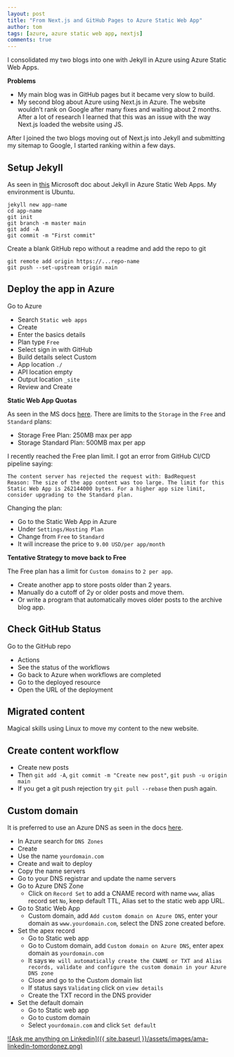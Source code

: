 ```yaml
---
layout: post
title: "From Next.js and GitHub Pages to Azure Static Web App"
author: tom
tags: [azure, azure static web app, nextjs]
comments: true
---
```


I consolidated my two blogs into one with Jekyll in Azure using Azure Static Web Apps.

**Problems**

* My main blog was in GitHub pages but it became very slow to build.
* My second blog about Azure using Next.js in Azure. The website wouldn't rank on Google after many fixes and waiting about 2 months. After a lot of research I learned that this was an issue with the way Next.js loaded the website using JS.

After I joined the two blogs moving out of Next.js into Jekyll and submitting my sitemap to Google, I started ranking within a few days.

## Setup Jekyll

As seen in [this](https://learn.microsoft.com/en-us/azure/static-web-apps/publish-jekyll) Microsoft doc about Jekyll in Azure Static Web Apps. My environment is Ubuntu.

	jekyll new app-name
	cd app-name
	git init
	git branch -m master main
	git add -A
	git commit -m "First commit"

Create a blank GitHub repo without a readme and add the repo to git

	git remote add origin https://...repo-name
	git push --set-upstream origin main

## Deploy the app in Azure

Go to Azure

* Search `Static web apps`
* Create
* Enter the basics details
* Plan type `Free`
* Select sign in with GitHub
* Build details select Custom
* App location `./`
* API location empty
* Output location `_site`
* Review and Create

**Static Web App Quotas**

As seen in the MS docs [here](https://learn.microsoft.com/en-us/azure/static-web-apps/quotas). There are limits to the `Storage` in the `Free` and `Standard` plans:

* Storage Free Plan: 250MB max per app
* Storage Standard Plan: 500MB max per app

I recently reached the Free plan limit. I got an error from GitHub CI/CD pipeline saying:

	The content server has rejected the request with: BadRequest
	Reason: The size of the app content was too large. The limit for this Static Web App is 262144000 bytes. For a higher app size limit, consider upgrading to the Standard plan.

Changing the plan:

* Go to the Static Web App in Azure
* Under `Settings/Hosting Plan`
* Change from `Free` to `Standard`
* It will increase the price to `9.00 USD/per app/month`

**Tentative Strategy to move back to Free**

The Free plan has a limit for `Custom domains` to `2 per app`.

* Create another app to store posts older than 2 years.
* Manually do a cutoff of 2y or older posts and move them.
* Or write a program that automatically moves older posts to the archive blog app.

## Check GitHub Status

Go to the GitHub repo

* Actions
* See the status of the workflows
* Go back to Azure when workflows are completed
* Go to the deployed resource
* Open the URL of the deployment

## Migrated content

Magical skills using Linux to move my content to the new website.

## Create content workflow

* Create new posts
* Then `git add -A`, `git commit -m "Create new post"`, `git push -u origin main`
* If you get a git push rejection try `git pull --rebase` then push again.

## Custom domain

It is preferred to use an Azure DNS as seen in the docs [here](https://learn.microsoft.com/en-us/azure/static-web-apps/azure-dns-zone).

* In Azure search for `DNS Zones`
* Create
* Use the name `yourdomain.com`
* Create and wait to deploy
* Copy the name servers
* Go to your DNS registrar and update the name servers
* Go to Azure DNS Zone
	* Click on `Record Set` to add a CNAME record with name `www`, alias record set `No`, keep default TTL, Alias set to the static web app URL.
* Go to Static Web App
	* Custom domain, add `Add custom domain on Azure DNS`, enter your domain as `www.yourdomain.com`, select the DNS zone created before.
* Set the apex record
	* Go to Static web app
	* Go to Custom domain, add `Custom domain on Azure DNS`, enter apex domain as `yourdomain.com`
	* It says `We will automatically create the CNAME or TXT and Alias records, validate and configure the custom domain in your Azure DNS zone`
	* Close and go to the Custom domain list
	* If status says `Validating` click on `view details`
	* Create the TXT record in the DNS provider
* Set the default domain
	* Go to Static web app
	* Go to custom domain
	* Select `yourdomain.com` and click `Set default`

[![Ask me anything on Linkedin]({{ site.baseurl }}/assets/images/ama-linkedin-tomordonez.png)](https://www.linkedin.com/in/tomordonez/)